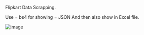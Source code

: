 Flipkart Data Scrapping.

Use = bs4 
for showing = JSON 
And then also show in Excel file.

![image](https://github.com/user-attachments/assets/43292c67-5ff5-4cee-8066-62d245ca2ef8)

